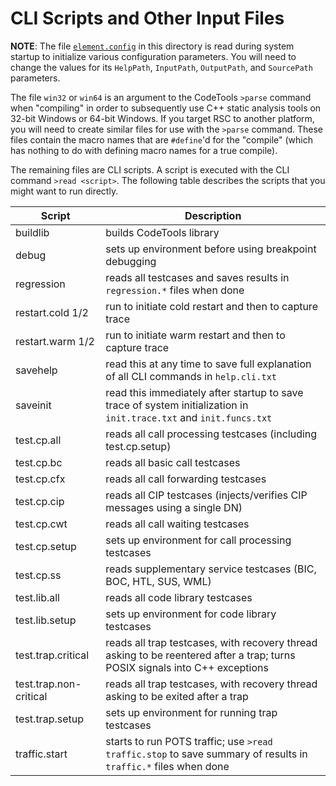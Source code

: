# CLI Scripts and Other Input Files

**NOTE**: The file [`element.config`](/input/element.config.txt) in this directory is read
during system  startup to initialize various configuration parameters.  You will need to
change the values for its `HelpPath`, `InputPath`, `OutputPath`, and `SourcePath` parameters.

The file `win32` or `win64` is an argument to the CodeTools `>parse` command when "compiling"
in order to subsequently use C++ static analysis tools on 32-bit Windows or 64-bit Windows.
If you target RSC to another platform, you will need to create similar files for use with the
`>parse` command.  These files contain the macro names that are `#define`'d for the "compile"
(which has nothing to do with defining macro names for a true compile).

The remaining files are CLI scripts.  A script is executed with the CLI command `>read <script>`.
The following table describes the scripts that you might want to run directly.

Script | Description
------ | -----------
buildlib | builds CodeTools library
debug | sets up environment before using breakpoint debugging
regression | reads all testcases and saves results in `regression.*` files when done
restart.cold 1/2 | run to initiate cold restart and then to capture trace
restart.warm 1/2 | run to initiate warm restart and then to capture trace
savehelp | read this at any time to save full explanation of all CLI commands in `help.cli.txt`
saveinit | read this immediately after startup to save trace of system initialization in `init.trace.txt` and `init.funcs.txt`
test.cp.all | reads all call processing testcases (including test.cp.setup)
test.cp.bc | reads all basic call testcases
test.cp.cfx | reads all call forwarding testcases
test.cp.cip | reads all CIP testcases (injects/verifies CIP messages using a single DN)
test.cp.cwt | reads all call waiting testcases
test.cp.setup | sets up environment for call processing testcases               
test.cp.ss | reads supplementary service testcases (BIC, BOC, HTL, SUS, WML)
test.lib.all | reads all code library testcases
test.lib.setup | sets up environment for code library testcases
test.trap.critical | reads all trap testcases, with recovery thread asking to be reentered after a trap; turns POSIX signals into C++ exceptions
test.trap.non-critical | reads all trap testcases, with recovery thread asking to be exited after a trap
test.trap.setup | sets up environment for running trap testcases
traffic.start | starts to run POTS traffic; use `>read traffic.stop` to save summary of results in `traffic.*` files when done